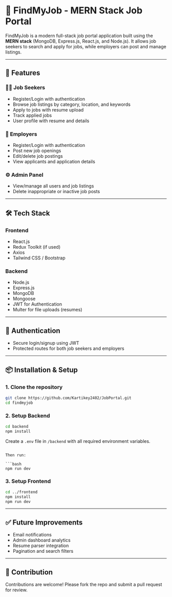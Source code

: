 # 🧭 FindMyJob - MERN Stack Job Portal

FindMyJob is a modern full-stack job portal application built using the **MERN stack** (MongoDB, Express.js, React.js, and Node.js). It allows job seekers to search and apply for jobs, while employers can post and manage listings.

---

## 🚀 Features

### 👨‍💼 Job Seekers
- Register/Login with authentication
- Browse job listings by category, location, and keywords
- Apply to jobs with resume upload
- Track applied jobs
- User profile with resume and details

### 🏢 Employers
- Register/Login with authentication
- Post new job openings
- Edit/delete job postings
- View applicants and application details

### ⚙️ Admin Panel
- View/manage all users and job listings
- Delete inappropriate or inactive job posts

---

## 🛠️ Tech Stack

### Frontend
- React.js
- Redux Toolkit (if used)
- Axios
- Tailwind CSS / Bootstrap

### Backend
- Node.js
- Express.js
- MongoDB
- Mongoose
- JWT for Authentication
- Multer for file uploads (resumes)

---

## 🔐 Authentication
- Secure login/signup using JWT
- Protected routes for both job seekers and employers

---

## 📦 Installation & Setup

### 1. Clone the repository
```bash
git clone https://github.com/Kartikey2402/JobPortal.git
cd findmyjob
````

### 2. Setup Backend

```bash
cd backend
npm install
```

Create a `.env` file in `/backend` with all required environment variables.

```

Then run:

```bash
npm run dev
```

### 3. Setup Frontend

```bash
cd ../frontend
npm install
npm run dev
```
---

## ✅ Future Improvements

* Email notifications
* Admin dashboard analytics
* Resume parser integration
* Pagination and search filters

---

## 🤝 Contribution

Contributions are welcome!
Please fork the repo and submit a pull request for review.


